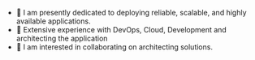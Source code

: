 - 🔭 I am presently dedicated to deploying reliable, scalable, and highly available applications.
- 🌱 Extensive experience with DevOps, Cloud, Development and architecting the application
- 👯 I am interested in collaborating on architecting solutions.



<!--
**MissIshwari/MissIshwari** is a ✨ _special_ ✨ repository because its `README.md` (this file) appears on your GitHub profile.

Here are some ideas to get you started:

- 🔭 I’m currently working on ...
- 🌱 I’m currently learning ...
- 👯 I’m looking to collaborate on ...
- 🤔 I’m looking for help with ...
- 💬 Ask me about ...
- 📫 How to reach me: ...
- 😄 Pronouns: ...
- ⚡ Fun fact: ...
-->
